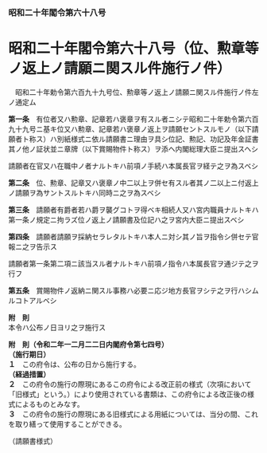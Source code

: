 ### 昭和二十年閣令第六十八号  
# 昭和二十年閣令第六十八号（位、勲章等ノ返上ノ請願ニ関スル件施行ノ件）  
　昭和二十年勅令第六百九十九号位、勲章等ノ返上ノ請願ニ関スル件施行ノ件左ノ通定ム  
  
**第一条**　有位者又ハ勲章、記章若ハ褒章ヲ有スル者ニシテ昭和二十年勅令第六百九十九号ニ基キ位又ハ勲章、記章若ハ褒章ノ返上ヲ請願セントスルモノ（以下請願者ト称ス）ハ別紙様式ニ依ル請願書ニ理由ヲ具シ位記、勲記、功記及年金証書其ノ他ノ証状並ニ章牌（以下賞賜物件ト称ス）ヲ添ヘ内閣総理大臣ニ提出スヘシ  
  
請願者在官又ハ在職中ノ者ナルトキハ前項ノ手続ハ本属長官ヲ経テ之ヲ為スベシ  
  
**第二条**　位、勲章、記章又ハ褒章ノ中二以上ヲ併セ有スル者其ノ二以上ニ付返上ノ請願ヲ為サントスルトキハ同時ニ之ヲ為スベシ  
  
**第三条**　請願者有爵者若ハ爵ヲ襲グコトヲ得ベキ相続人又ハ宮内職員ナルトキハ第一条ノ規定ニ拘ラズ位ノ返上ノ請願書及位記ハ之ヲ宮内大臣ニ提出スベシ  
  
**第四条**　請願者請願ヲ採納セラレタルトキハ本人ニ対シ其ノ旨ヲ指令シ併セテ官報ニ之ヲ告示ス  
  
請願者第一条第二項ニ該当スル者ナルトキハ前項ノ指令ハ本属長官ヲ通ジテ之ヲ行フ  
  
**第五条**　賞賜物件ノ返納ニ関スル事務ハ必要ニ応ジ地方長官ヲシテ之ヲ行ハシムルコトアルベシ  
  
**附　則**  
本令ハ公布ノ日ヨリ之ヲ施行ス  
  
**附　則（令和二年一二月二二日内閣府令第七四号）**  
**（施行期日）**  
**１**　この府令は、公布の日から施行する。  
**（経過措置）**  
**２**　この府令の施行の際現にあるこの府令による改正前の様式（次項において「旧様式」という。）により使用されている書類は、この府令による改正後の様式によるものとみなす。  
**３**　この府令の施行の際現にある旧様式による用紙については、当分の間、これを取り繕って使用することができる。  
  
（請願書様式）  

          
        